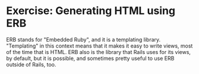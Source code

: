 # Exercise: Generating HTML using ERB

ERB stands for "Embedded Ruby", and it is a templating library. "Templating" in
this context means that it makes it easy to write views, most of the time that
is HTML. ERB also is the library that Rails uses for its views, by default, but
it is possible, and sometimes pretty useful to use ERB outside of Rails, too.




